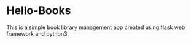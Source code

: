 # Hello-Books
This is a simple book library management app created using flask web framework and python3
